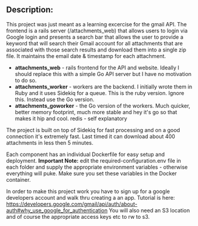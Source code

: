 ## Description:

This project was just meant as a learning excercise for the gmail API. The frontend is a rails server (/attachments_web) that allows users to login via Google login and presents a search bar that allows the user to provide a keyword that will search their Gmail account for all attachments that are associated with those search results and download them into a single zip file. It maintains the email date & timestamp for each attachment. 

* **attachments_web** - rails frontend for the API and website. Ideally I should replace this with a simple Go API server but I have no motivation to do so.
* **attachments_worker** - workers are the backend. I initially wrote them in Ruby and it uses Sidekiq for a queue. This is the ruby version. Ignore this. Instead use the Go version.
* **attachments_goworker** - the Go version of the workers. Much quicker, better memory footprint, much more stable and hey it's go so that makes it hip and cool.
redis - self explanatory

The project is built on top of Sidekiq for fast processing and on a good connection it's extremely fast. Last timed it can download about 400 attachments in less then 5 minutes. 

Each component has an individual Dockerfile for easy setup and deployment. 
**Important Note:** edit the required-configuration.env file in each folder and supply the appropriate environment variables - otherwise everything will puke. Make sure you set these variables in the Docker container.

In order to make this project work you have to sign up for a google developers account and walk thru creating a an app. Tutorial is here: https://developers.google.com/gmail/api/auth/about-auth#why_use_google_for_authentication 
You will also need an S3 location and of course the appropriate access keys etc to rw to s3.
